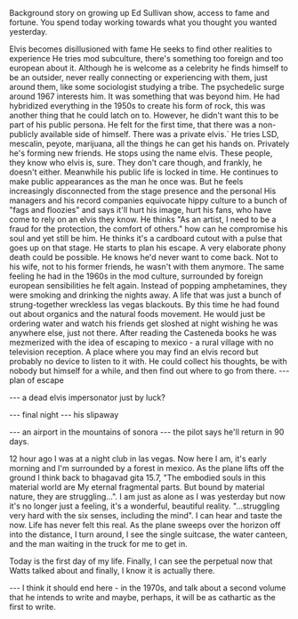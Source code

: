 
Background story on growing up
Ed Sullivan show, access to fame and fortune.
You spend today working towards what you thought you wanted yesterday.

Elvis becomes disillusioned with fame
He seeks to find other realities to experience
He tries mod subculture, there's something too foreign and too european about it. Although he is welcome as a celebrity he finds himself to be an outsider, never really connecting or experiencing with them, just around them, like some sociologist studying a tribe.
The psychedelic surge around 1967 interests him. It was something that was beyond him. He had hybridized everything in the 1950s to create his form of rock, this was another thing that he could latch on to.
However, he didn't want this to be part of his public persona. He felt for the first time, that there was a non-publicly available side of himself. There was a private elvis.`
He tries LSD, mescalin, peyote, marijuana, all the things he can get his hands on. Privately he's forming new friends. He stops using the name elvis. These people, they know who elvis is, sure. They don't care though, and frankly, he doesn't either.
Meanwhile his public life is locked in time. He continues to make public appearances as the man he once was. But he feels increasingly disconnected from the stage presence and the personal 
His managers and his record companies equivocate hippy culture to a bunch of "fags and floozies" and says it'll hurt his image, hurt his fans, who have come to rely on an elvis they know.
He thinks "As an artist, I need to be a fraud for the protection, the comfort of others." how can he compromise his soul and yet still be him. He thinks it's a cardboard cutout with a pulse that goes up on that stage.
He starts to plan his escape. A very elaborate phony death could be possible. He knows he'd never want to come back. Not to his wife, not to his former friends, he wasn't with them anymore.  The same feeling he had in the 1960s in the mod culture, surrounded by foreign european sensibilities he felt again.
Instead of popping amphetamines, they were smoking and drinking the nights away. A life that was just a bunch of strung-together wreckless las vegas blackouts. 
By this time he had found out about organics and the natural foods movement. He would just be ordering water and watch his friends get sloshed at night wishing he was anywhere else, just not there.
After reading the Casteneda books he was mezmerized with the idea of escaping to mexico - a rural village with no television reception. A place where you may find an elvis record but probably no device to listen to it with.
He could collect his thoughts, be with nobody but himself for a while, and then find out where to go from there.
--- plan of escape

--- a dead elvis impersonator just by luck?

--- final night
--- his slipaway

--- an airport in the mountains of sonora
--- the pilot says he'll return in 90 days.

12 hour ago I was at a night club in las vegas. Now here I am, it's early morning and I'm surrounded by a forest in mexico. As the plane lifts off the ground I think back to bhagavad gita 15.7, "The embodied souls in this material world are My eternal fragmental parts. But bound by material nature, they are struggling...". I am just as alone as I was yesterday but now it's no longer just a feeling, it's a wonderful, beautiful reality.  "...struggling very hard with the six senses, including the mind". I can hear and taste the now. Life has never felt this real.  As the plane sweeps over the horizon off into the distance, I turn around, I see the single suitcase, the water canteen, and the man waiting in the truck for me to get in. 

Today is the first day of my life. Finally, I can see the perpetual now that Watts talked about and finally, I know it is actually there.


--- I think it should end here - in the 1970s, and talk about a second volume that he intends to write and maybe, perhaps, it will be as cathartic as the first to write.
